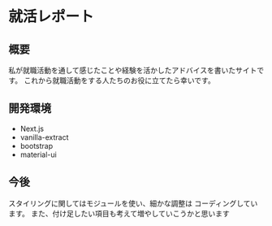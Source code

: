# 就活レポート

## 概要

私が就職活動を通して感じたことや経験を活かしたアドバイスを書いたサイトです。
これから就職活動をする人たちのお役に立てたら幸いです。

## 開発環境

- Next.js
- vanilla-extract
- bootstrap
- material-ui

## 今後
スタイリングに関してはモジュールを使い、細かな調整は
コーディングしています。
また、付け足したい項目も考えて増やしていこうかと思います

